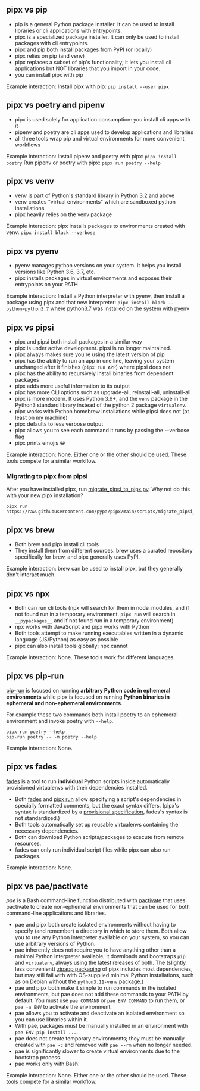 ## pipx vs pip

- pip is a general Python package installer. It can be used to install libraries or cli applications with entrypoints.
- pipx is a specialized package installer. It can only be used to install packages with cli entrypoints.
- pipx and pip both install packages from PyPI (or locally)
- pipx relies on pip (and venv)
- pipx replaces a subset of pip's functionality; it lets you install cli applications but NOT libraries that you import
  in your code.
- you can install pipx with pip

Example interaction: Install pipx with pip: `pip install --user pipx`

## pipx vs poetry and pipenv

- pipx is used solely for application consumption: you install cli apps with it
- pipenv and poetry are cli apps used to develop applications and libraries
- all three tools wrap pip and virtual environments for more convenient workflows

Example interaction: Install pipenv and poetry with pipx: `pipx install poetry` Run pipenv or poetry with pipx:
`pipx run poetry --help`

## pipx vs venv

- venv is part of Python's standard library in Python 3.2 and above
- venv creates "virtual environments" which are sandboxed python installations
- pipx heavily relies on the venv package

Example interaction: pipx installs packages to environments created with venv. `pipx install black --verbose`

## pipx vs pyenv

- pyenv manages python versions on your system. It helps you install versions like Python 3.6, 3.7, etc.
- pipx installs packages in virtual environments and exposes their entrypoints on your PATH

Example interaction: Install a Python interpreter with pyenv, then install a package using pipx and that new
interpreter: `pipx install black --python=python3.7` where python3.7 was installed on the system with pyenv

## pipx vs pipsi

- pipx and pipsi both install packages in a similar way
- pipx is under active development. pipsi is no longer maintained.
- pipx always makes sure you're using the latest version of pip
- pipx has the ability to run an app in one line, leaving your system unchanged after it finishes (`pipx run APP`) where
  pipsi does not
- pipx has the ability to recursively install binaries from dependent packages
- pipx adds more useful information to its output
- pipx has more CLI options such as upgrade-all, reinstall-all, uninstall-all
- pipx is more modern. It uses Python 3.6+, and the `venv` package in the Python3 standard library instead of the python
  2 package `virtualenv`.
- pipx works with Python homebrew installations while pipsi does not (at least on my machine)
- pipx defaults to less verbose output
- pipx allows you to see each command it runs by passing the --verbose flag
- pipx prints emojis 😀

Example interaction: None. Either one or the other should be used. These tools compete for a similar workflow.

### Migrating to pipx from pipsi

After you have installed pipx, run
[migrate_pipsi_to_pipx.py](https://raw.githubusercontent.com/pypa/pipx/main/scripts/migrate_pipsi_to_pipx.py). Why not
do this with your new pipx installation?

```
pipx run https://raw.githubusercontent.com/pypa/pipx/main/scripts/migrate_pipsi_to_pipx.py
```

## pipx vs brew

- Both brew and pipx install cli tools
- They install them from different sources. brew uses a curated repository specifically for brew, and pipx generally
  uses PyPI.

Example interaction: brew can be used to install pipx, but they generally don't interact much.

## pipx vs npx

- Both can run cli tools (npx will search for them in node_modules, and if not found run in a temporary environment.
  `pipx run` will search in `__pypackages__` and if not found run in a temporary environment)
- npx works with JavaScript and pipx works with Python
- Both tools attempt to make running executables written in a dynamic language (JS/Python) as easy as possible
- pipx can also install tools globally; npx cannot

Example interaction: None. These tools work for different languages.

## pipx vs pip-run

[pip-run](https://github.com/jaraco/pip-run) is focused on running **arbitrary Python code in ephemeral environments**
while pipx is focused on running **Python binaries in ephemeral and non-ephemeral environments**.

For example these two commands both install poetry to an ephemeral environment and invoke poetry with `--help`.

```
pipx run poetry --help
pip-run poetry -- -m poetry --help
```

Example interaction: None.

## pipx vs fades

[fades](https://github.com/PyAr/fades) is a tool to run **individual** Python scripts inside automatically provisioned
virtualenvs with their dependencies installed.

- Both [fades](https://github.com/PyAr/fades#how-to-mark-the-dependencies-to-be-installed) and
  [pipx run](examples.md#pipx-run-examples) allow specifying a script's dependencies in specially formatted comments,
  but the exact syntax differs. (pipx's syntax is standardized by a
  [provisional specification](https://packaging.python.org/en/latest/specifications/inline-script-metadata/),
  fades's syntax is not standardized.)
- Both tools automatically set up reusable virtualenvs containing the necessary dependencies.
- Both can download Python scripts/packages to execute from remote resources.
- fades can only run individual script files while pipx can also run packages.

Example interaction: None.

## pipx vs pae/pactivate

_pae_ is a Bash command-line function distributed with [pactivate](https://github.com/cynic-net/pactivate) that uses pactivate to create non-ephemeral environments that can be used for both command-line applications and libraries.

- pae and pipx both create isolated environments without having to specify (and remember) a directory in which to store them. Both allow you to use any Python interpreter available on your system, so you can use arbitrary versions of Python.
- pae inherently does not require you to have anything other than a minimal Python interpreter available; it downloads and bootstraps `pip` and `virtualenv`, always using the latest releases of both. The (slightly less convenient) [zipapp packaging](https://pipx.pypa.io/latest/installation/#using-pipx-without-installing-via-zipapp) of pipx includes most dependencies, but may still fail with with OS-supplied minimal Python installations, such as on Debian without the `python3.11-venv` package.)
- pae and pipx both make it simple to run commands in the isolated environments, but pae does not add these commands to your PATH by default. You must use `pae COMMAND` or `pae ENV COMMAND` to run them, or `pae -a ENV` to activate the environment.
- pae allows you to activate and deactivate an isolated environment so you can use libraries within it.
- With pae, packages must be manually installed in an environment with `pae ENV pip install ...`.
- pae does not create temporary environments; they must be manually created with `pae -c` and removed with `pae --rm` when no longer needed.
- pae is significantly slower to create virtual environments due to the bootstrap process.
- pae works only with Bash.

Example interaction: None. Either one or the other should be used. These tools compete for a similar workflow.
